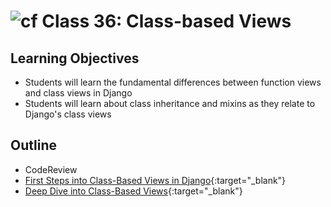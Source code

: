 # ![cf](http://i.imgur.com/7v5ASc8.png) Class 36: Class-based Views

## Learning Objectives

- Students will learn the fundamental differences between function views and class views in Django
- Students will learn about class inheritance and mixins as they relate to Django's class views

## Outline
- CodeReview
- [First Steps into Class-Based Views in Django]{:target="_blank"}
- [Deep Dive into Class-Based Views]{:target="_blank"}
<!-- [Hyperlinks]{:target="_blank"} -->


<!-- links -->
[First Steps into Class-Based Views in Django]: ./notes/intro_cbv.md
[Deep Dive into Class-Based Views]: ./notes/deep_cbv.md
<!-- [Hyperlinks]: To supporting materials -->

